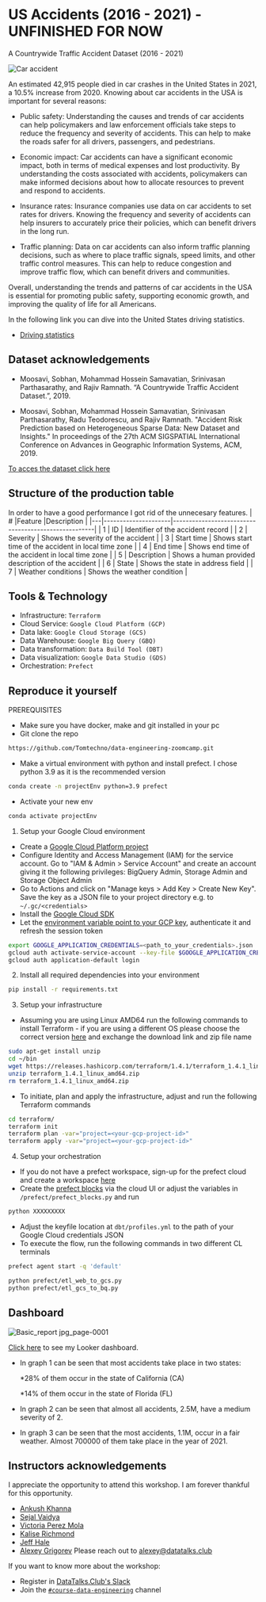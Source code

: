 # US Accidents (2016 - 2021) - UNFINISHED FOR NOW
A Countrywide Traffic Accident Dataset (2016 - 2021)

![Car accident](https://user-images.githubusercontent.com/69020112/235061206-d1b063b6-147d-4be3-8dc4-db6ea9c50eb5.jpg)

An estimated 42,915 people died in car crashes in the United States in 2021, a 10.5% increase from 2020. Knowing about car accidents in the USA is important for several reasons:

* Public safety: Understanding the causes and trends of car accidents can help policymakers and law enforcement officials take steps to reduce the frequency and severity of accidents. This can help to make the roads safer for all drivers, passengers, and pedestrians.

* Economic impact: Car accidents can have a significant economic impact, both in terms of medical expenses and lost productivity. By understanding the costs associated with accidents, policymakers can make informed decisions about how to allocate resources to prevent and respond to accidents.

* Insurance rates: Insurance companies use data on car accidents to set rates for drivers. Knowing the frequency and severity of accidents can help insurers to accurately price their policies, which can benefit drivers in the long run.

* Traffic planning: Data on car accidents can also inform traffic planning decisions, such as where to place traffic signals, speed limits, and other traffic control measures. This can help to reduce congestion and improve traffic flow, which can benefit drivers and communities.

Overall, understanding the trends and patterns of car accidents in the USA is essential for promoting public safety, supporting economic growth, and improving the quality of life for all Americans.


In the following link you can dive into the United States driving statistics.
- [Driving statistics](https://driving-tests.org/driving-statistics/)

## Dataset acknowledgements 
* Moosavi, Sobhan, Mohammad Hossein Samavatian, Srinivasan Parthasarathy, and Rajiv Ramnath. “A Countrywide Traffic Accident Dataset.”, 2019.

* Moosavi, Sobhan, Mohammad Hossein Samavatian, Srinivasan Parthasarathy, Radu Teodorescu, and Rajiv Ramnath. "Accident Risk Prediction based on Heterogeneous Sparse Data: New Dataset and Insights." In proceedings of the 27th ACM SIGSPATIAL International Conference on Advances in Geographic Information Systems, ACM, 2019.

[To acces the dataset click here](https://www.kaggle.com/datasets/sobhanmoosavi/us-accidents)


## Structure of the production table
In order to have a good performance I got rid of the unnecesary features. 
| # |Feature              |Description                                         |
|---|---------------------|-----------------------------------------------------|
| 1 | ID                  | Identifier of the accident record                   |
| 2 | Severity            | Shows the severity of the accident                  |
| 3 | Start time          | Shows start time of the accident in local time zone |
| 4 | End time            | Shows end time of the accident in local time zone   |
| 5 | Description         | Shows a human provided description of the accident  |
| 6 | State               | Shows the state in address field                    |
| 7 | Weather conditions  | Shows the weather condition                         |


## Tools & Technology
- Infrastructure: `Terraform`
- Cloud Service: `Google Cloud Platform (GCP)`
- Data lake: `Google Cloud Storage (GCS)`
- Data Warehouse: `Google Big Query (GBQ)`
- Data transformation: `Data Build Tool (DBT)`
- Data visualization: `Google Data Studio (GDS)`
- Orchestration: `Prefect`

## Reproduce it yourself
PREREQUISITES
* Make sure you have docker, make and git installed in your pc
* Git clone the repo
```bash
https://github.com/Tomtechno/data-engineering-zoomcamp.git
```
* Make a virtual environment with python and install prefect. I chose python 3.9 as it is the recommended version
```bash
conda create -n projectEnv python=3.9 prefect
```
* Activate your new env
```bash
conda activate projectEnv
```
1. Setup your Google Cloud environment
- Create a [Google Cloud Platform project](https://console.cloud.google.com/cloud-resource-manager)
- Configure Identity and Access Management (IAM) for the service account. Go to "IAM & Admin > Service Account" and create an account giving it the following privileges: BigQuery Admin, Storage Admin and Storage Object Admin
- Go to Actions and click on "Manage keys > Add Key > Create New Key". Save the key as a JSON file to your project directory e.g. to `~/.gc/<credentials>`
- Install the [Google Cloud SDK](https://cloud.google.com/sdk/docs/install-sdk)
- Let the [environment variable point to your GCP key](https://cloud.google.com/docs/authentication/application-default-credentials#GAC), authenticate it and refresh the session token
```bash
export GOOGLE_APPLICATION_CREDENTIALS=<path_to_your_credentials>.json
gcloud auth activate-service-account --key-file $GOOGLE_APPLICATION_CREDENTIALS
gcloud auth application-default login
```
2. Install all required dependencies into your environment
```bash
pip install -r requirements.txt
```
3. Setup your infrastructure
- Assuming you are using Linux AMD64 run the following commands to install Terraform - if you are using a different OS please choose the correct version [here](https://developer.hashicorp.com/terraform/downloads) and exchange the download link and zip file name

```bash
sudo apt-get install unzip
cd ~/bin
wget https://releases.hashicorp.com/terraform/1.4.1/terraform_1.4.1_linux_amd64.zip
unzip terraform_1.4.1_linux_amd64.zip
rm terraform_1.4.1_linux_amd64.zip
```
- To initiate, plan and apply the infrastructure, adjust and run the following Terraform commands
```bash
cd terraform/
terraform init
terraform plan -var="project=<your-gcp-project-id>"
terraform apply -var="project=<your-gcp-project-id>"
```
4. Setup your orchestration
- If you do not have a prefect workspace, sign-up for the prefect cloud and create a workspace [here](https://app.prefect.cloud/auth/login)
- Create the [prefect blocks](https://docs.prefect.io/concepts/blocks/) via the cloud UI or adjust the variables in `/prefect/prefect_blocks.py` and run
```bash
python XXXXXXXXX 
```
- Adjust the keyfile location at `dbt/profiles.yml` to the path of your Google Cloud credentials JSON
- To execute the flow, run the following commands in two different CL terminals
```bash
prefect agent start -q 'default'
```
```bash
python prefect/etl_web_to_gcs.py
python prefect/etl_gcs_to_bq.py
```

## Dashboard

![Basic_report jpg_page-0001](https://user-images.githubusercontent.com/69020112/235322122-e7b542cd-f888-4871-9dfb-e9e2597ee641.jpg)


[Click here](https://lookerstudio.google.com/reporting/49229423-1c2a-44ba-931b-83a214490beb/page/hycOD) to see my Looker dashboard.

* In graph 1 can be seen that most accidents take place in two states:

    *28% of them occur in the state of California (CA)

    *14% of them occur in the state of Florida (FL)

* In graph 2 can be seen that almost all accidents, 2.5M, have a medium severity of 2.

* In graph 3 can be seen that the most accidents, 1.1M, occur in a fair weather. Almost 700000 of them take place in the year of 2021.

## Instructors acknowledgements
I appreciate the opportunity to attend this workshop. I am forever thankful for this opportunity.
- [Ankush Khanna](https://linkedin.com/in/ankushkhanna2)
- [Sejal Vaidya](https://linkedin.com/in/vaidyasejal)
- [Victoria Perez Mola](https://www.linkedin.com/in/victoriaperezmola/)
- [Kalise Richmond](https://www.linkedin.com/in/kaliserichmond/)
- [Jeff Hale](https://www.linkedin.com/in/-jeffhale/)
- [Alexey Grigorev](https://linkedin.com/in/agrigorev)
Please reach out to [alexey@datatalks.club](alexey@datatalks.club)

If you want to know more about the workshop:
- Register in [DataTalks.Club's Slack](https://datatalks.club/slack.html)
- Join the [`#course-data-engineering`](https://app.slack.com/client/T01ATQK62F8/C01FABYF2RG) channel
